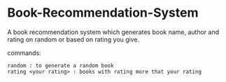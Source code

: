 # Book-Recommendation-System
A book recommendation system which generates book name, author and rating on random or based on rating you give.

commands:

    random : to generate a random book
    rating <your rating> : books with rating more that your rating
    
